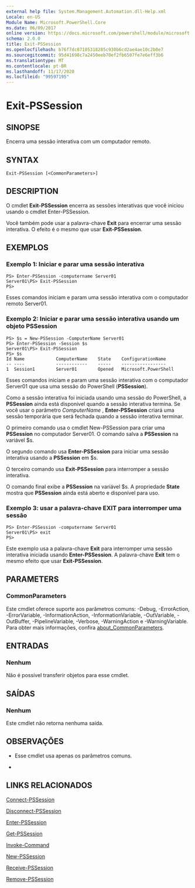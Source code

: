 ```yaml
---
external help file: System.Management.Automation.dll-Help.xml
Locale: en-US
Module Name: Microsoft.PowerShell.Core
ms.date: 06/09/2017
online version: https://docs.microsoft.com/powershell/module/microsoft.powershell.core/exit-pssession?view=powershell-7.2&WT.mc_id=ps-gethelp
schema: 2.0.0
title: Exit-PSSession
ms.openlocfilehash: b76f7dc87105318285c930b6cd2ae4ae10c2b0e7
ms.sourcegitcommit: 95d41698c7a2450eeb70ef2fb6507fe7e6eff3b6
ms.translationtype: MT
ms.contentlocale: pt-BR
ms.lasthandoff: 11/17/2020
ms.locfileid: "99597195"
---
```

# Exit-PSSession

## SINOPSE
Encerra uma sessão interativa com um computador remoto.

## SYNTAX

```
Exit-PSSession [<CommonParameters>]
```

## DESCRIPTION

O cmdlet **Exit-PSSession** encerra as sessões interativas que você iniciou usando o cmdlet Enter-PSSession.

Você também pode usar a palavra-chave **Exit** para encerrar uma sessão interativa.
O efeito é o mesmo que usar **Exit-PSSession**.

## EXEMPLOS

### Exemplo 1: Iniciar e parar uma sessão interativa

```
PS> Enter-PSSession -computername Server01
Server01\PS> Exit-PSSession
PS>
```

Esses comandos iniciam e param uma sessão interativa com o computador remoto Server01.

### Exemplo 2: Iniciar e parar uma sessão interativa usando um objeto PSSession

```
PS> $s = New-PSSession -ComputerName Server01
PS> Enter-PSSession -Session $s
Server01\PS> Exit-PSSession
PS> $s
Id Name            ComputerName    State    ConfigurationName
-- ----            ------------    -----    -----------------
1  Session1        Server01        Opened   Microsoft.PowerShell
```

Esses comandos iniciam e param uma sessão interativa com o computador Server01 que usa uma sessão do PowerShell (**PSSession**).

Como a sessão interativa foi iniciada usando uma sessão do PowerShell, a **PSSession** ainda está disponível quando a sessão interativa termina.
Se você usar o parâmetro *ComputerName* , **Enter-PSSession** criará uma sessão temporária que será fechada quando a sessão interativa terminar.

O primeiro comando usa o cmdlet New-PSSession para criar uma **PSSession** no computador Server01.
O comando salva a **PSSession** na variável $s.

O segundo comando usa **Enter-PSSession** para iniciar uma sessão interativa usando a **PSSession** em $s.

O terceiro comando usa **Exit-PSSession** para interromper a sessão interativa.

O comando final exibe a **PSSession** na variável $s.
A propriedade **State** mostra que **PSSession** ainda está aberto e disponível para uso.

### Exemplo 3: usar a palavra-chave EXIT para interromper uma sessão

```
PS> Enter-PSSession -computername Server01
Server01\PS> exit
PS>
```

Este exemplo usa a palavra-chave **Exit** para interromper uma sessão interativa iniciada usando **Enter-PSSession**.
A palavra-chave **Exit** tem o mesmo efeito que usar **Exit-PSSession**.

## PARAMETERS

### CommonParameters

Este cmdlet oferece suporte aos parâmetros comuns: -Debug, -ErrorAction, -ErrorVariable, -InformationAction, -InformationVariable, -OutVariable, -OutBuffer, -PipelineVariable, -Verbose, -WarningAction e -WarningVariable. Para obter mais informações, confira [about_CommonParameters](https://go.microsoft.com/fwlink/?LinkID=113216).

## ENTRADAS

### Nenhum

Não é possível transferir objetos para esse cmdlet.

## SAÍDAS

### Nenhum

Este cmdlet não retorna nenhuma saída.

## OBSERVAÇÕES

* Esse cmdlet usa apenas os parâmetros comuns.

*

## LINKS RELACIONADOS

[Connect-PSSession](Connect-PSSession.md)

[Disconnect-PSSession](Disconnect-PSSession.md)

[Enter-PSSession](Enter-PSSession.md)

[Get-PSSession](Get-PSSession.md)

[Invoke-Command](Invoke-Command.md)

[New-PSSession](New-PSSession.md)

[Receive-PSSession](Receive-PSSession.md)

[Remove-PSSession](Remove-PSSession.md)

